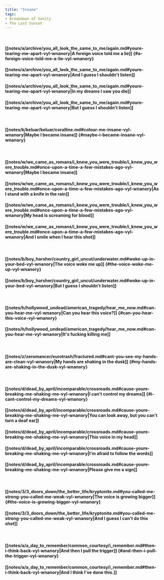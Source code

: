 ```yaml
---
title: "Insane"
tags:
- Breakdown of Sanity
- The Last Sunset
---
```

&nbsp;
#### [[notes/a/archive/you_all_look_the_same_to_me/again.md#youre-tearing-me-apart-vyl-wnanory|A foreign voice told me a lie]] {#a-foreign-voice-told-me-a-lie-vyl-wnanory}
#### [[notes/a/archive/you_all_look_the_same_to_me/again.md#youre-tearing-me-apart-vyl-wnanory|And I guess I shouldn't listen]]
#### [[notes/a/archive/you_all_look_the_same_to_me/again.md#youre-tearing-me-apart-vyl-wnanory|In my dreams I saw you die]]
#### [[notes/a/archive/you_all_look_the_same_to_me/again.md#youre-tearing-me-apart-vyl-wnanory|But I guess I shouldn't listen]]
&nbsp;
#### [[notes/k/keluar/keluar/coralline.md#colour-me-insane-vyl-wnanory|Maybe I became insane]] {#maybe-i-became-insane-vyl-wnanory}
&nbsp;
#### [[notes/w/we_came_as_romans/i_knew_you_were_trouble/i_knew_you_were_trouble.md#once-upon-a-time-a-few-mistakes-ago-vyl-wnanory|Maybe I became insane]]
#### [[notes/w/we_came_as_romans/i_knew_you_were_trouble/i_knew_you_were_trouble.md#once-upon-a-time-a-few-mistakes-ago-vyl-wnanory|As I stand with a knife in the rain]]
#### [[notes/w/we_came_as_romans/i_knew_you_were_trouble/i_knew_you_were_trouble.md#once-upon-a-time-a-few-mistakes-ago-vyl-wnanory|My head is screaming for blood]]
#### [[notes/w/we_came_as_romans/i_knew_you_were_trouble/i_knew_you_were_trouble.md#once-upon-a-time-a-few-mistakes-ago-vyl-wnanory|And I smile when I hear this shot]]
&nbsp;
#### [[notes/b/boy_harsher/country_girl_uncut/underwater.md#woke-up-in-your-bed-vyl-wnanory|The voice woke me up]] {#the-voice-woke-me-up-vyl-wnanory}
#### [[notes/b/boy_harsher/country_girl_uncut/underwater.md#woke-up-in-your-bed-vyl-wnanory|But I guess I shouldn't listen]]
&nbsp;
#### [[notes/h/hollywood_undead/american_tragedy/hear_me_now.md#can-you-hear-me-vyl-wnanory|Can you hear this voice?]] {#can-you-hear-this-voice-vyl-wnanory}
#### [[notes/h/hollywood_undead/american_tragedy/hear_me_now.md#can-you-hear-me-vyl-wnanory|It's fucking killing me]]
&nbsp;
#### [[notes/z/zeromancer/eurotrash/fractured.md#cant-you-see-my-hands-are-clean-vyl-wnanory|My hands are shaking in the dusk]] {#my-hands-are-shaking-in-the-dusk-vyl-wnanory}
&nbsp;
#### [[notes/d/dead_by_april/incomparable/crossroads.md#cause-youre-breaking-me-shaking-me-vyl-wnanory|I can't control my dreams]] {#i-cant-control-my-dreams-vyl-wnanory}
#### [[notes/d/dead_by_april/incomparable/crossroads.md#cause-youre-breaking-me-shaking-me-vyl-wnanory|You can look away, but you can't turn a deaf ear]]
#### [[notes/d/dead_by_april/incomparable/crossroads.md#cause-youre-breaking-me-shaking-me-vyl-wnanory|This voice in my head]]
#### [[notes/d/dead_by_april/incomparable/crossroads.md#cause-youre-breaking-me-shaking-me-vyl-wnanory|I'm afraid to follow the words]]
#### [[notes/d/dead_by_april/incomparable/crossroads.md#cause-youre-breaking-me-shaking-me-vyl-wnanory|Please give me a sign]]
&nbsp;
#### [[notes/3/3_doors_down/the_better_life/kryptonite.md#you-called-me-strong-you-called-me-weak-vyl-wnanory|The voice is growing bigger]] {#the-voice-is-growing-bigger-vyl-wnanory}
#### [[notes/3/3_doors_down/the_better_life/kryptonite.md#you-called-me-strong-you-called-me-weak-vyl-wnanory|And I guess I can't do this shot]]
&nbsp;
#### [[notes/a/a_day_to_remember/common_courtesy/i_remember.md#then-i-think-back-vyl-wnanory|And then I pull the trigger]] {#and-then-i-pull-the-trigger-vyl-wnanory}
#### [[notes/a/a_day_to_remember/common_courtesy/i_remember.md#then-i-think-back-vyl-wnanory|And I think I've done this.]]
